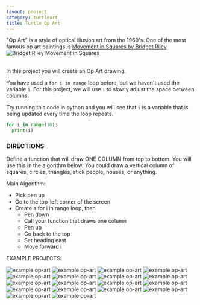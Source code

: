 ```yaml
---
layout: project
category: turtleart
title: Turtle Op Art
---
```


"Op Art" is a style of optical illusion art from the 1960's. One of the most famous op art paintings is [Movement in Squares by Bridget Riley](https://www.google.com/search?surl=1&biw=1536&bih=758&tbm=isch&sa=1&q=bridget+riley+movement+in+squares&oq=bridget+riley+movement+in+squares&safe=active&ssui=on)
![Bridget Riley Movement in Squares](/apcsp/turtleart/bridget-riley-movement-in-squares.png)

<br>
In this project you will create an Op Art drawing.

You have used a ```for i in range``` loop before, but we haven't used the variable ```i```. For this project, we will use ```i``` to slowly adjust the space between columns.

Try running this code in python and you will see that ```i``` is a variable that is being updated every time the loop repeats.
```python
for i in range(10):
  print(i)
```

### DIRECTIONS

Define a function that will draw ONE COLUMN from top to bottom. You will use this in the algorithm below. You could draw a vertical column of squares, circles, triangles, stick people, houses, or anything.

Main Algorithm:
- Pick pen up
- Go to the top-left corner of the screen
- Create a for i in range loop, then
  - Pen down
  - Call your function that draws one column
  - Pen up
  - Go back to the top
  - Set heading east
  - Move forward i


EXAMPLE PROJECTS:


![example op-art](/apcsp/turtleart/opart/opart17.PNG)
![example op-art](/apcsp/turtleart/opart/opart16.PNG)
![example op-art](/apcsp/turtleart/opart/opart15.PNG)
![example op-art](/apcsp/turtleart/opart/opart14.PNG)
![example op-art](/apcsp/turtleart/opart/opart13.PNG)
![example op-art](/apcsp/turtleart/opart/opart12.PNG)
![example op-art](/apcsp/turtleart/opart/opart11.PNG)
![example op-art](/apcsp/turtleart/opart/opart10.PNG)
![example op-art](/apcsp/turtleart/opart/opart09.PNG)
![example op-art](/apcsp/turtleart/opart/opart08.PNG)
![example op-art](/apcsp/turtleart/opart/opart07.PNG)
![example op-art](/apcsp/turtleart/opart/opart06.PNG)
![example op-art](/apcsp/turtleart/opart/opart05.PNG)
![example op-art](/apcsp/turtleart/opart/opart04.PNG)
![example op-art](/apcsp/turtleart/opart/opart03.PNG)
![example op-art](/apcsp/turtleart/opart/opart02.PNG)
![example op-art](/apcsp/turtleart/opart/opart01.PNG)
![example op-art](/apcsp/turtleart/opart/opart00.PNG)
